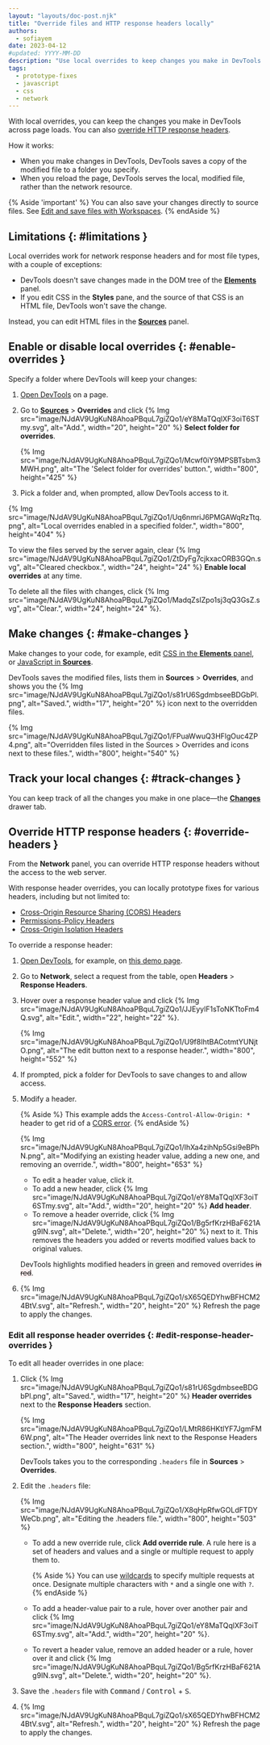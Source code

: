 ```yaml
---
layout: "layouts/doc-post.njk"
title: "Override files and HTTP response headers locally"
authors:
  - sofiayem
date: 2023-04-12
#updated: YYYY-MM-DD
description: "Use local overrides to keep changes you make in DevTools across page loads."
tags:
  - prototype-fixes
  - javascript
  - css
  - network
---
```


With local overrides, you can keep the changes you make in DevTools across page loads. You can also [override HTTP response headers](#override-headers).

How it works:

- When you make changes in DevTools, DevTools saves a copy of the modified file to a folder you specify.
- When you reload the page, DevTools serves the local, modified file, rather than the network resource.

{% Aside 'important' %}
You can also save your changes directly to source files. See [Edit and save files with Workspaces](/docs/devtools/workspaces/).
{% endAside %}

## Limitations {: #limitations }

Local overrides work for network response headers and for most file types, with a couple of exceptions:

- DevTools doesn't save changes made in the DOM tree of the [**Elements**](/docs/devtools/dom/) panel.
- If you edit CSS in the **Styles** pane, and the source of that CSS is an HTML file, DevTools won't save the change.

Instead, you can edit HTML files in the [**Sources**](/docs/devtools/sources/) panel.

## Enable or disable local overrides {: #enable-overrides }

Specify a folder where DevTools will keep your changes:

1. [Open DevTools](/docs/devtools/open) on a page.
1. Go to [**Sources**](/docs/devtools/sources/) > **Overrides** and click {% Img src="image/NJdAV9UgKuN8AhoaPBquL7giZQo1/eY8MaTQqlXF3oiT6STmy.svg", alt="Add.", width="20", height="20" %} **Select folder for overrides**.

   {% Img src="image/NJdAV9UgKuN8AhoaPBquL7giZQo1/Mcwf0iY9MPSBTsbm3MWH.png", alt="The 'Select folder for overrides' button.", width="800", height="425" %}

1. Pick a folder and, when prompted, allow DevTools access to it.

{% Img src="image/NJdAV9UgKuN8AhoaPBquL7giZQo1/Uq6nmriJ6PMGAWqRzTtq.png", alt="Local overrides enabled in a specified folder.", width="800", height="404" %}

To view the files served by the server again, clear {% Img src="image/NJdAV9UgKuN8AhoaPBquL7giZQo1/ZtDyFg7cjkxacORB3GQn.svg", alt="Cleared checkbox.", width="24", height="24" %} **Enable local overrides** at any time.

To delete all the files with changes, click {% Img src="image/NJdAV9UgKuN8AhoaPBquL7giZQo1/MadqZsIZpo1sj3qQ3GsZ.svg", alt="Clear.", width="24", height="24" %}.

## Make changes {: #make-changes }

Make changes to your code, for example, edit [CSS in the **Elements** panel](/docs/devtools/css/reference/#change-declaration), or [JavaScript in **Sources**](/docs/devtools/javascript/reference/#edit).

DevTools saves the modified files, lists them in **Sources** > **Overrides**, and shows you the {% Img src="image/NJdAV9UgKuN8AhoaPBquL7giZQo1/s81rU6SgdmbseeBDGbPl.png", alt="Saved.", width="17", height="20" %} icon next to the overridden files.

{% Img src="image/NJdAV9UgKuN8AhoaPBquL7giZQo1/FPuaWwuQ3HFlgOuc4ZP4.png", alt="Overridden files listed in the Sources > Overrides and icons next to these files.", width="800", height="540" %}

## Track your local changes {: #track-changes }

You can keep track of all the changes you make in one place—the [**Changes**](/docs/devtools/changes/) drawer tab.

## Override HTTP response headers {: #override-headers }

From the **Network** panel, you can override HTTP response headers without the access to the web server.

With response header overrides, you can locally prototype fixes for various headers, including but not limited to:

- [Cross-Origin Resource Sharing (CORS) Headers](https://developer.mozilla.org/docs/Web/HTTP/CORS)
- [Permissions-Policy Headers](https://developer.mozilla.org/docs/Web/HTTP/Headers/Permissions-Policy)
- [Cross-Origin Isolation Headers](https://web.dev/coop-coep/)

To override a response header:

1. [Open DevTools](/docs/devtools/open), for example, on [this demo page](https://cors-demo-devtools.glitch.me/).
1. Go to **Network**, select a request from the table, open **Headers** > **Response Headers**.
1. Hover over a response header value and click {% Img src="image/NJdAV9UgKuN8AhoaPBquL7giZQo1/JJEyylF1sToNKTtoFm4Q.svg", alt="Edit.", width="22", height="22" %}.

   {% Img src="image/NJdAV9UgKuN8AhoaPBquL7giZQo1/U9f8IhtBACotmtYUNjtO.png", alt="The edit button next to a response header.", width="800", height="552" %}

1. If prompted, pick a folder for DevTools to save changes to and allow access.
1. Modify a header.

   {% Aside %}
   This example adds the `Access-Control-Allow-Origin: *` header to get rid of a [CORS error](https://web.dev/cross-origin-resource-sharing/).
   {% endAside %}

   {% Img src="image/NJdAV9UgKuN8AhoaPBquL7giZQo1/IhXa4zihNp5Gsi9eBPhN.png", alt="Modifying an existing header value, adding a new one, and removing an override.", width="800", height="653" %}

   - To edit a header value, click it.
   - To add a new header, click {% Img src="image/NJdAV9UgKuN8AhoaPBquL7giZQo1/eY8MaTQqlXF3oiT6STmy.svg", alt="Add.", width="20", height="20" %} **Add header**.
   - To remove a header override, click {% Img src="image/NJdAV9UgKuN8AhoaPBquL7giZQo1/Bg5rfKrzHBaF621Ag9IN.svg", alt="Delete.", width="20", height="20" %} next to it. This removes the headers you added or reverts modified values back to original values.
   
   DevTools highlights modified headers <span style="background-color:#e9f2ec;">in green</span> and removed overrides <span style="background-color:#ffeff0;text-decoration-line: line-through;">in red</span>.

1. {% Img src="image/NJdAV9UgKuN8AhoaPBquL7giZQo1/sX65QEDYhwBFHCM24BtV.svg", alt="Refresh.", width="20", height="20" %} Refresh the page to apply the changes.

### Edit all response header overrides {: #edit-response-header-overrides }

To edit all header overrides in one place:

1. Click {% Img src="image/NJdAV9UgKuN8AhoaPBquL7giZQo1/s81rU6SgdmbseeBDGbPl.png", alt="Saved.", width="17", height="20" %} **Header overrides** next to the **Response Headers** section.

   {% Img src="image/NJdAV9UgKuN8AhoaPBquL7giZQo1/LMtR86HKtlYF7JgmFM6W.png", alt="The Header overrides link next to the Response Headers section.", width="800", height="631" %}

   DevTools takes you to the corresponding `.headers` file in **Sources** > **Overrides**.

1. Edit the `.headers` file:

   {% Img src="image/NJdAV9UgKuN8AhoaPBquL7giZQo1/X8qHpRfwGOLdFTDYWeCb.png", alt="Editing the .headers file.", width="800", height="503" %}

   - To add a new override rule, click **Add override rule**. A rule here is a set of headers and values and a single or multiple request to apply them to.

     {% Aside %}
     You can use [wildcards](https://chromedevtools.github.io/devtools-protocol/tot/Fetch/#type-RequestPattern) to specify multiple requests at once. Designate multiple characters with `*` and a single one with `?`.
     {% endAside %}

   - To add a header-value pair to a rule, hover over another pair and click {% Img src="image/NJdAV9UgKuN8AhoaPBquL7giZQo1/eY8MaTQqlXF3oiT6STmy.svg", alt="Add.", width="20", height="20" %}.
   - To revert a header value, remove an added header or a rule, hover over it and click {% Img src="image/NJdAV9UgKuN8AhoaPBquL7giZQo1/Bg5rfKrzHBaF621Ag9IN.svg", alt="Delete.", width="20", height="20" %}.

1. Save the `.headers` file with <kbd>Command</kbd> / <kbd>Control</kbd> + <kbd>S</kbd>.
1. {% Img src="image/NJdAV9UgKuN8AhoaPBquL7giZQo1/sX65QEDYhwBFHCM24BtV.svg", alt="Refresh.", width="20", height="20" %} Refresh the page to apply the changes.
